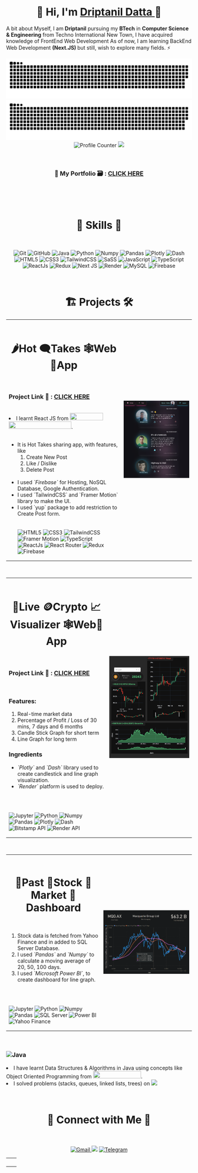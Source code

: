 <h1 align="center" >
    👋 Hi, I'm
    <a href="https://drip-driptanil.vercel.app/" target="_blank"> Driptanil Datta </a> 🤵
</h1>

<p>
    A bit about Myself, I am <b>Driptanil</b> pursuing my <b>BTech</b> in <b>Computer Science & Engineering</b> from Techno International New Town, I have acquired knowledge of FrontEnd Web Development As of now, I am learning BackEnd Web Development <b>(Next.JS) </b> but still, wish to explore many fields. ⚡
</p>
<div align="center">
    <img src=https://raw.githubusercontent.com/driptanil/driptanil/output/github-contribution-grid-snake-dark.svg#gh-dark-mode-only alt="github contribution grid snake">
    <img src="https://raw.githubusercontent.com/driptanil/driptanil/output/github-contribution-grid-snake.svg#gh-light-mode-only" alt="github contribution grid snake progress">
</div>
<div align="center">
    <img src="https://komarev.com/ghpvc/?username=driptanil&label=Profile%20views&color=6805D3&style=flat" alt="Profile Counter">
    <a href="https://github.com/driptanil?tab=followers">
        <img src="https://img.shields.io/github/followers/driptanil.svg?style=social&label=Follow">
    </a>
    <br>
    <br>
</div>
<br>
<h3 align="center"> 🤵 My Portfolio 🗃️ : <a href="https://drip-driptanil.vercel.app/" target="_blank">CLICK HERE</a></h3>
<br>
<br>


<br>
<h1 align="center">🔨 Skills 🤹</h1>
<br>
<div align="center">
    <p align="center">
        <img alt="Git" src="https://img.shields.io/badge/Git-dc3010?style=for-the-badge&logo=git&logoColor=white" />
        <img alt="GitHub" src="https://img.shields.io/badge/GitHub-100000?style=for-the-badge&logo=github&logoColor=white">
        <img alt="Java" src="https://img.shields.io/badge/Java-d57c00?style=for-the-badge&logo=openjdk&logoColor=white" />
        <img alt="Python" src="https://img.shields.io/badge/python-%2314354C.svg?style=for-the-badge&logo=python&logoColor=white"/>
        <img alt="Numpy" src="https://img.shields.io/badge/Numpy-777BB4?style=for-the-badge&logo=numpy&logoColor=white" />
        <img alt="Pandas" src="https://img.shields.io/badge/Pandas-2C2D72?style=for-the-badge&logo=pandas&logoColor=white" />
        <img alt="Plotly" src="https://img.shields.io/badge/Plotly-a61461?style=for-the-badge&logo=Tableau&logoColor=white">
        <img alt="Dash" src="https://img.shields.io/badge/Dash-2B283A?style=for-the-badge&logo=scrimba&logoColor=white">
        <img alt="HTML5" src="https://img.shields.io/badge/html5-%23E34F26.svg?&style=for-the-badge&logo=html5&logoColor=white" />
        <img alt="CSS3" src="https://img.shields.io/badge/css3-%231572B6.svg?&style=for-the-badge&logo=css3&logoColor=white" />
        <img alt="TailwindCSS" src="https://img.shields.io/badge/tailwindcss-2338B2.svg?style=for-the-badge&logo=tailwind-css&logoColor=white"/>
        <img alt="SaSS" src="https://img.shields.io/badge/SASS-ab0095.svg?style=for-the-badge&logo=SASS&logoColor=white"/>
        <img alt="JavaScript" src="https://img.shields.io/badge/javascript-%23323330.svg?&style=for-the-badge&logo=javascript&logoColor=%23F7DF1E" />
        <img alt="TypeScript" src="https://img.shields.io/badge/typescript-0067bb.svg?style=for-the-badge&logo=typescript&logoColor=white">
        <img alt="ReactJs" src="https://img.shields.io/badge/React-20232A?style=for-the-badge&logo=react&logoColor=61DAFB" />
        <img alt="Redux" src="https://img.shields.io/badge/redux-%23593d88.svg?style=for-the-badge&logo=redux&logoColor=white"/>
        <img alt="Next JS" src="https://img.shields.io/badge/Next-black?style=for-the-badge&logo=next.js&logoColor=white"/>
        <img alt="Render" src="https://img.shields.io/badge/Render-138384?style=for-the-badge&logo=LibreOffice&logoColor=white" >
        <img alt="MySQL" src="https://img.shields.io/badge/MySQL-00000F?style=for-the-badge&logo=mysql&logoColor=white" />
        <img alt="Firebase" src="https://img.shields.io/badge/firebase-ffca28?style=for-the-badge&logo=firebase&logoColor=black" />
    </p>
</div>


<br>
<h1 align="center">🏗️ Projects 🛠</h1>
<!-- REACT -->


<table>
    <tr>
        <td>
            <div>
                <br>
                <h1 align="center">🌶️Hot 🗨️Takes 🕸️Web📱App</h1>
                <br>
                <h3>
                        Project Link 🔗 : 
                        <a target="_blank" href="https://social-hot-takes.web.app/">CLICK HERE</a>
                    </h3>
                <br>
                <li>I learnt React JS from
                    <a href="https://www.youtube.com/playlist?list=PLpPqplz6dKxW5ZfERUPoYTtNUNvrEebAR">
                    <img width="90" height="20"src="https://img.shields.io/badge/Pedro_Tech-FF0000?style=for-the-badge&logo=youtube&logoColor=white"></a>
                    <a href="https://www.udemy.com/course/react-redux/">
                    <img width="170" height="20"src="https://img.shields.io/badge/Modern_React_with_Redux-58287F?style=for-the-badge&logo=Udemy&logoColor=white"></a>.
                </li>
                <br>
                <ul>
                    <li> It is Hot Takes sharing app, with features, like
                        <ol>
                            <li> Create New Post
                            <li> Like / Dislike
                            <li> Delete Post
                        </ol>
                    </li>
                    <br>
                    <li>
                        I used <i>`Firebase`</i> for Hosting, NoSQL Database, Google Authentication.
                    </li>
                    <li>
                        I used `TailwindCSS` and `Framer Motion` library to make the UI.
                    </li>
                    <li>
                        I used `yup` package to add restriction to Create Post form.
                    </li>
                    <br>
                    <br>
                    <div>
                        <img alt="HTML5" src="https://img.shields.io/badge/html5-%23E34F26.svg?&style=for-the-badge&logo=html5&logoColor=white" />
                        <img alt="CSS3" src="https://img.shields.io/badge/css3-%231572B6.svg?&style=for-the-badge&logo=css3&logoColor=white" />
                        <img alt="TailwindCSS" src="https://img.shields.io/badge/tailwindcss-%2338B2AC.svg?style=for-the-badge&logo=tailwind-css&logoColor=white"/>
                        <img alt="Framer Motion" src="https://img.shields.io/badge/Framer_Motion-black?style=for-the-badge&logo=framer&logoColor=blue" >
                        <img alt="TypeScript" src="https://img.shields.io/badge/typescript-%23007ACC.svg?style=for-the-badge&logo=typescript&logoColor=white">
                        <img alt="ReactJs" src="https://img.shields.io/badge/React-20232A?style=for-the-badge&logo=react&logoColor=61DAFB" />
                        <img alt="React Router" src="https://img.shields.io/badge/React_Router-CA4245?style=for-the-badge&logo=react-router&logoColor=white">
                        <img alt="Redux" src="https://img.shields.io/badge/redux-%23593d88.svg?style=for-the-badge&logo=redux&logoColor=white"/>
                        <img alt="Firebase" src="https://img.shields.io/badge/firebase-ffca28?style=for-the-badge&logo=firebase&logoColor=black" />
                    </div>
                </ul>
            </div>
        </td>
        <td>
            <img src="./image/react.png">
        </td>
    </tr>
</table>
<br>


<table>
    <tr>
        <td>
            <div>
                <br>
                <h1 align="center">🎥Live 🪙Crypto 📈Visualizer 🕸️Web📱App</h1>
                <br>
                <h3>
                        Project Link 🔗 : 
                        <a href="https://crypto-live-visualizer.onrender.com/" target="_blank">CLICK HERE</a>
                    </h3>
                <br>
                <h3>Features:</h3>
                <ol>
                    <li>
                        Real-time market data
                    </li>
                    <li>
                        Percentage of Profit / Loss of 30 mins, 7 days and 6 months
                    </li>
                    <li>
                        Candle Stick Graph for short term
                    </li>
                    <li>
                        Line Graph for long term
                    </li>
                </ol>
                <h3>Ingredients</h3>
                <ul>
                    <li>
                        <i>`Plotly`</i> and <i>`Dash`</i> library used to create candlestick and line graph visualization.
                    </li>
                    <li>
                        <i>`Render`</i> platform is used to deploy.
                    </li>
                </ul>
                <br>
                <br>
                <p>
                    <img alt="Jupyter" src="https://img.shields.io/badge/Jupyter-c46200.svg?&style=for-the-badge&logo=Jupyter&logoColor=white" />
                    <img alt="Python" src="https://img.shields.io/badge/Python-3776AB?style=for-the-badge&logo=python&logoColor=white">
                    <img alt="Numpy" src="https://img.shields.io/badge/Numpy-777BB4?style=for-the-badge&logo=numpy&logoColor=white" />
                    <img alt="Pandas" src="https://img.shields.io/badge/Pandas-2C2D72?style=for-the-badge&logo=pandas&logoColor=white" />
                    <img alt="Plotly" src="https://img.shields.io/badge/Plotly-a61461?style=for-the-badge&logo=Tableau&logoColor=white">
                    <img alt="Dash" src="https://img.shields.io/badge/Dash-2B283A?style=for-the-badge&logo=scrimba&logoColor=white">
                    <img alt="Bitstamp API" src="https://img.shields.io/badge/Bitstamp API-158158?style=for-the-badge&logo=bootstrap&logoColor=white" >
                    <img alt="Render API" src="https://img.shields.io/badge/Render-138384?style=for-the-badge&logo=LibreOffice&logoColor=white" >
                </p>
            </div>
        </td>
        <td>
            <img src="./image/crypto.png">
        </td>
    </tr>
</table>
<br>


<table>
    <tr>
        <td>
            <div>
                <br>
                <h1 align="center">📜Past 💸Stock 💼Market 📔Dashboard</h1>
                <br>
                <ol>
                    <li>
                        Stock data is fetched from Yahoo Finance and in added to SQL Server Database.
                    </li>
                    <li>
                        I used <i>`Pandas`</i> and <i>`Numpy`</i> to calculate a moving average of 20, 50, 100 days.
                    </li>
                    <li>
                        I used <i>`Microsoft Power BI`</i>, to create dashboard for line graph.
                    </li>
                </ol>
                <br>
                <br>
                <p>
                    <img alt="Jupyter" src="https://img.shields.io/badge/Jupyter-c46200.svg?&style=for-the-badge&logo=Jupyter&logoColor=white" />
                    <img alt="Python" src="https://img.shields.io/badge/Python-3776AB?style=for-the-badge&logo=python&logoColor=white">
                    <img alt="Numpy" src="https://img.shields.io/badge/Numpy-777BB4?style=for-the-badge&logo=numpy&logoColor=white" />
                    <img alt="Pandas" src="https://img.shields.io/badge/Pandas-2C2D72?style=for-the-badge&logo=pandas&logoColor=white" />
                    <img alt="SQL Server" src="https://img.shields.io/badge/SQL_Server-CC2927?style=for-the-badge&logo=microsoft-sql-server&logoColor=white">
                    <img alt="Power BI" src="https://img.shields.io/badge/Power_BI-FEAA2D?style=for-the-badge&logo=deezer&logoColor=white">
                    <img alt="Yahoo Finance" src="https://img.shields.io/badge/Yahoo_FInance-543DE0?style=for-the-badge&logo=yahoo&logoColor=white" >
                </p>
            </div>
        </td>
        <td>
            <img src="./image/python.png">
        </td>
    </tr>
</table>
<br>
<!-- JAVA -->
<div>
    <h3>
        <img alt="Java" height="40" src="https://img.shields.io/badge/Java-ED8B00?style=for-the-badge&logo=java&logoColor=black" />
    </h3>
    <li>
        I have learnt Data Structures & Algorithms in Java using concepts like Object Oriented Programming from <a href="https://www.youtube.com/playlist?list=PLpPqplz6dKxW5ZfERUPoYTtNUNvrEebAR">
        <img width="130" height="20"src="https://img.shields.io/badge/Kunal_Kushwaha-FF0000?style=for-the-badge&logo=youtube&logoColor=white"></a>.
    </li>
    <li>
        I solved problems (stacks, queues, linked lists, trees) on <a href = "https://leetcode.com/driptanil/">
        <img  height="20" src="https://img.shields.io/badge/-LeetCode-FFA116?style=for-the-badge&logo=LeetCode&logoColor=black"></a>
    </li>
</div>
<br>
<br>

<h1 align="center">🔗 Connect with Me 🤝</h1>
<br>
<br>
<div align="center">
    <a href="mailto:driprecovery@gmail.com" target="_blank"><img  alt="Gmail" src="https://img.shields.io/badge/Gmail-D14836?style=for-the-badge&logo=gmail&logoColor=white" />
    <a href="https://twitter.com/DriptanilDatta" target="_blank"><img src="https://img.shields.io/badge/twitter-%2300acee.svg?&style=for-the-badge&logo=twitter&logoColor=white&alt=twitter" /></a>
    <a  href="https://t.me/driptanil" target="_blank"><img alt=" Telegram" src="https://img.shields.io/badge/Telegram-2CA5E0?style=for-the-badge&logo=telegram&logoColor=white"></a>
    <!-- <a  href="https://discord.com/users/758681549993541684"><img alt=" Discord" src="https://img.shields.io/badge/Discord-7289DA?style=for-the-badge&logo=discord&logoColor=white"> -->
    <!-- <a  href="" target="_blank"><img alt="LinkedIn" src="https://img.shields.io/badge/linkedin%20-%230077B5.svg?&style=for-the-badge&logo=linkedin&logoColor=white" /></a> -->
    </a>
</div>


<table>
    <tr>
        <td>
            <img src="https://github-readme-stats.vercel.app/api?username=driptanil&include_all_commits=true&count_private=true&show_icons=true&line_height=20&title_color=7A7ADB&icon_color=2234AE&text_color=D3D3D3&bg_color=0,000000,130F40" alt="" />
        </td>
        <td>
            <img src="https://github-readme-stats.vercel.app/api/top-langs?username=driptanil&show_icons=true&locale=en&layout=compact&title_color=7A7ADB&icon_color=2234AE&text_color=D3D3D3&bg_color=0,000000,130F40" alt="" />
        </td>
    </tr>
</table>


<div align="center">
    <p>
        <img align="center" src="https://github-readme-streak-stats.herokuapp.com/?user=driptanil&theme=dark" alt="" />
    </p>
</div>
